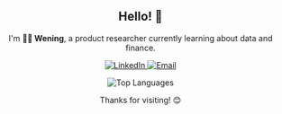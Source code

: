 <!-- Header -->
<h2 align="center">Hello! 👋</h2>

<!-- Intro -->
<p align="center">
  I'm <strong>🙋‍♀️ Wening</strong>, a product researcher currently learning about data and finance.
</p>

<!-- Social Media Icons -->
<p align="center">
  <a href="https://www.linkedin.com/in/locitaresmi/">
    <img src="https://img.shields.io/badge/LinkedIn-%230077B5.svg?&style=flat-square&logo=linkedin&logoColor=white" alt="LinkedIn">
  </a>
  <a href="mailto:locitaresmi@gmail.com">
    <img src="https://img.shields.io/badge/Email-%23D14836.svg?&style=flat-square&logo=gmail&logoColor=white" alt="Email">
  </a>
</p>

<!-- Language Distribution -->
<p align="center">
  <img src="https://github-readme-stats.vercel.app/api/top-langs/?username=locitaresmi&layout=compact&theme=material-palenight" alt="Top Languages">
</p>

<!-- Footer -->
<p align="center">
  Thanks for visiting! 😊
</p>
